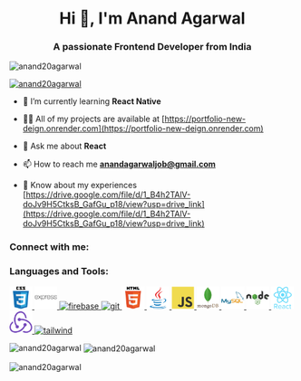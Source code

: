 <h1 align="center">Hi 👋, I'm Anand Agarwal</h1>
<h3 align="center">A passionate Frontend Developer from India</h3>

<p align="left"> <img src="https://komarev.com/ghpvc/?username=anand20agarwal&label=Profile%20views&color=0e75b6&style=flat" alt="anand20agarwal" /> </p>

<p align="left"> <a href="https://github.com/ryo-ma/github-profile-trophy"><img src="https://github-profile-trophy.vercel.app/?username=anand20agarwal" alt="anand20agarwal" /></a> </p>

- 🌱 I’m currently learning **React Native**

- 👨‍💻 All of my projects are available at [https://portfolio-new-deign.onrender.com](https://portfolio-new-deign.onrender.com)
 
- 💬 Ask me about **React**

- 📫 How to reach me **anandagarwaljob@gmail.com**

- 📄 Know about my experiences [https://drive.google.com/file/d/1_B4h2TAlV-doJv9H5CtksB_GafGu_p18/view?usp=drive_link](https://drive.google.com/file/d/1_B4h2TAlV-doJv9H5CtksB_GafGu_p18/view?usp=drive_link)

<h3 align="left">Connect with me:</h3>
<p align="left">
</p>

<h3 align="left">Languages and Tools:</h3>
<p align="left"> <a href="https://www.w3schools.com/css/" target="_blank" rel="noreferrer"> <img src="https://raw.githubusercontent.com/devicons/devicon/master/icons/css3/css3-original-wordmark.svg" alt="css3" width="40" height="40"/> </a> <a href="https://expressjs.com" target="_blank" rel="noreferrer"> <img src="https://raw.githubusercontent.com/devicons/devicon/master/icons/express/express-original-wordmark.svg" alt="express" width="40" height="40"/> </a> <a href="https://firebase.google.com/" target="_blank" rel="noreferrer"> <img src="https://www.vectorlogo.zone/logos/firebase/firebase-icon.svg" alt="firebase" width="40" height="40"/> </a> <a href="https://git-scm.com/" target="_blank" rel="noreferrer"> <img src="https://www.vectorlogo.zone/logos/git-scm/git-scm-icon.svg" alt="git" width="40" height="40"/> </a> <a href="https://www.w3.org/html/" target="_blank" rel="noreferrer"> <img src="https://raw.githubusercontent.com/devicons/devicon/master/icons/html5/html5-original-wordmark.svg" alt="html5" width="40" height="40"/> </a> <a href="https://www.java.com" target="_blank" rel="noreferrer"> <img src="https://raw.githubusercontent.com/devicons/devicon/master/icons/java/java-original.svg" alt="java" width="40" height="40"/> </a> <a href="https://developer.mozilla.org/en-US/docs/Web/JavaScript" target="_blank" rel="noreferrer"> <img src="https://raw.githubusercontent.com/devicons/devicon/master/icons/javascript/javascript-original.svg" alt="javascript" width="40" height="40"/> </a> <a href="https://www.mongodb.com/" target="_blank" rel="noreferrer"> <img src="https://raw.githubusercontent.com/devicons/devicon/master/icons/mongodb/mongodb-original-wordmark.svg" alt="mongodb" width="40" height="40"/> </a> <a href="https://www.mysql.com/" target="_blank" rel="noreferrer"> <img src="https://raw.githubusercontent.com/devicons/devicon/master/icons/mysql/mysql-original-wordmark.svg" alt="mysql" width="40" height="40"/> </a> <a href="https://nodejs.org" target="_blank" rel="noreferrer"> <img src="https://raw.githubusercontent.com/devicons/devicon/master/icons/nodejs/nodejs-original-wordmark.svg" alt="nodejs" width="40" height="40"/> </a> <a href="https://reactjs.org/" target="_blank" rel="noreferrer"> <img src="https://raw.githubusercontent.com/devicons/devicon/master/icons/react/react-original-wordmark.svg" alt="react" width="40" height="40"/> </a> <a href="https://redux.js.org" target="_blank" rel="noreferrer"> <img src="https://raw.githubusercontent.com/devicons/devicon/master/icons/redux/redux-original.svg" alt="redux" width="40" height="40"/> </a> <a href="https://tailwindcss.com/" target="_blank" rel="noreferrer"> <img src="https://www.vectorlogo.zone/logos/tailwindcss/tailwindcss-icon.svg" alt="tailwind" width="40" height="40"/> </a> </p>

<p><img align="left" src="https://github-readme-stats.vercel.app/api/top-langs?username=anand20agarwal&show_icons=true&locale=en&layout=compact" alt="anand20agarwal" /></p>

<p>&nbsp;<img align="center" src="https://github-readme-stats.vercel.app/api?username=anand20agarwal&show_icons=true&locale=en" alt="anand20agarwal" /></p>

<p><img align="center" src="https://github-readme-streak-stats.herokuapp.com/?user=anand20agarwal&" alt="anand20agarwal" /></p>
